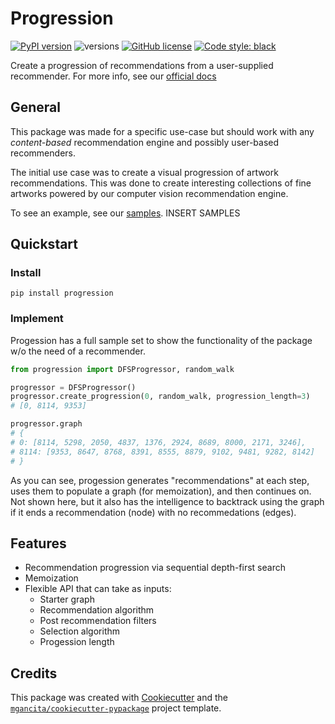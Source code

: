 # Progression

[![PyPI version](https://badge.fury.io/py/progression.svg)](https://badge.fury.io/py/progression)
![versions](https://img.shields.io/pypi/pyversions/progression.svg)
[![GitHub license](https://img.shields.io/github/license/askarthur/progression.svg)](https://github.com/askarthur/progression/blob/main/LICENSE)
[![Code style: black](https://img.shields.io/badge/code%20style-black-000000.svg)](https://github.com/psf/black)


Create a progression of recommendations from a user-supplied recommender. For more info, see our [official docs](https://askarthur.github.io/progression)

## General

This package was made for a specific use-case but should work with any *content-based* recommendation engine and possibly user-based recommenders.

The initial use case was to create a visual progression of artwork recommendations. This was done to create interesting collections of fine artworks powered by our computer vision recommendation engine.

To see an example, see our [samples](). INSERT SAMPLES

## Quickstart

### Install

`pip install progression`

### Implement
Progession has a full sample set to show the functionality of the package w/o the need of a recommender.

```python
from progression import DFSProgressor, random_walk

progressor = DFSProgressor()
progressor.create_progression(0, random_walk, progression_length=3)  
# [0, 8114, 9353]

progressor.graph
# {
# 0: [8114, 5298, 2050, 4837, 1376, 2924, 8689, 8000, 2171, 3246], 
# 8114: [9353, 8647, 8768, 8391, 8555, 8879, 9102, 9481, 9282, 8142]
# }
```

As you can see, progession generates "recommendations" at each step, uses them to populate a graph (for memoization), and then continues on. Not shown here, but it also has the intelligence to backtrack using the graph if it ends a recommendation (node) with no recommedations (edges).

## Features

- Recommendation progression via sequential depth-first search
- Memoization
- Flexible API that can take as inputs:
  - Starter graph
  - Recommendation algorithm
  - Post recommendation filters
  - Selection algorithm
  - Progession length

## Credits

This package was created with [Cookiecutter](https://github.com/audreyr/cookiecutter) and the [`mgancita/cookiecutter-pypackage`](https://mgancita.github.io/cookiecutter-pypackage/) project template.
